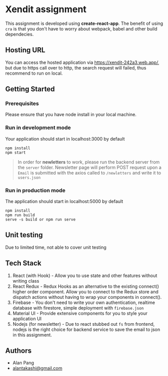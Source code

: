 # Xendit assignment
This assignment is developed using **create-react-app**. The benefit of using `cra` is that you don't have to worry about webpack, babel and other build dependecies.

## Hosting URL
You can access the hosted application via https://xendit-242a3.web.app/, but due to https call over to http, the search request will failed, thus recommend to run on local.

## Getting Started

### Prerequisites
Please ensure that you have node install in your local machine.

### Run in development mode
Your application should start in localhost:3000 by default
```
npm install
npm start
```
> In order for **newletters** to work, please run the backend server from the `server` folder. Newsletter page will perform POST request upon a `Email` is submitted with the axios called to `/newletters` and write it to `users.json`

### Run in production mode
The application should start in localhost:5000 by default
```
npm install 
npm run build
serve -s build or npm run serve
```

## Unit testing
Due to limited time, not able to cover unit testing

## Tech Stack
1. React (with Hook) - Allow you to use state and other features without writing class
2. React Redux - Redux Hooks as an alternative to the existing connect() higher order component. Allow you to connect to the Redux store and dispatch actions without having to wrap your components in connect().
3. Firebase - You don't need to write your own authentication, realtime database with firestore, simple deployment with `firebase.json`
4. Material UI - Provide extensive components for you to style your application UI
5. Nodejs (for newsletter) - Due to react stubbed out `fs` from frontend, nodejs is the right choice for backend service to save the email to json in this assignment.

## Authors
- Alan Pang
- alantakashi@gmail.com